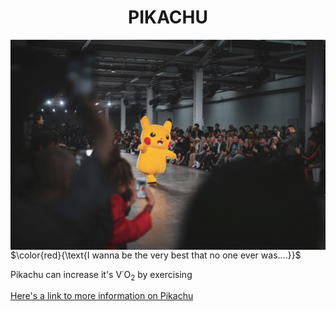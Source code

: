 <h1 align="center";">PIKACHU</h1>

<img align="right" width="600" src=pokemon_subfolder/pikachu.jpg />
<p align="left"> $\color{red}{\text{I wanna be the very best that no one ever was....}}$ </p>
<p align="left"> Pikachu can increase it's V&#729;O<sub>2</sub> by exercising </p>
<a href=pikachu_facts.md>Here's a link to more information on Pikachu</a>
